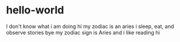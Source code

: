 # hello-world
I don't know what i am doing
hi
my zodiac is an aries i sleep, eat, and observe stories
bye
my zodiac sign is Aries and i like reading
hi
